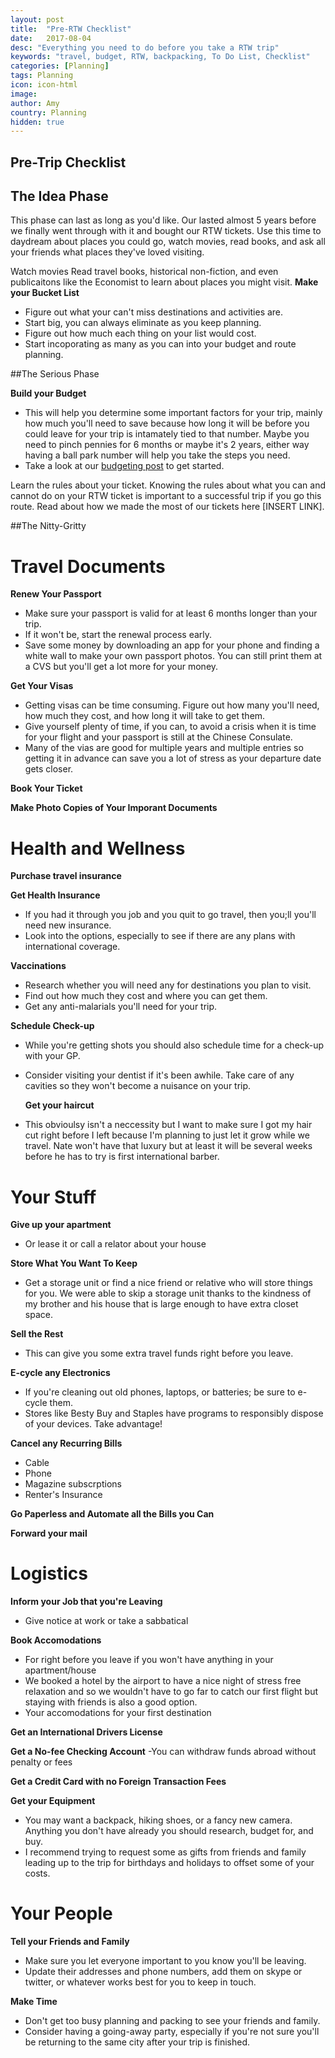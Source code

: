 ```yaml
---
layout: post
title:  "Pre-RTW Checklist"
date:   2017-08-04
desc: "Everything you need to do before you take a RTW trip"
keywords: "travel, budget, RTW, backpacking, To Do List, Checklist"
categories: [Planning]
tags: Planning
icon: icon-html
image: 
author: Amy
country: Planning
hidden: true
---
```


## Pre-Trip Checklist 

## The Idea Phase

This phase can last as long as you'd like. Our lasted almost 5 years before we finally went through with it and bought our RTW tickets. Use this time to daydream about places you could go, watch movies, read books, and ask all your friends what places they've loved visiting. 

<i class="fa fa-check-square" aria-hidden="true" style="color:#2495C4;"></i> Watch movies
<i class="fa fa-check-square" aria-hidden="true" style="color:#2495C4;"></i> Read travel books, historical non-fiction, and even publicaitons like the Economist to learn about places you might visit. 
<i class="fa fa-check-square" aria-hidden="true" style="color:#2495C4;"></i> **Make your Bucket List**
- Figure out what your can't miss destinations and activities are. 
- Start big, you can always eliminate as you keep planning.
- Figure out how much each thing on your list would cost. 
- Start incoporating as many as you can into your budget and route planning. 

##The Serious Phase

<i class="fa fa-check-square" aria-hidden="true" style="color:#2495C4;"></i> **Build your Budget** 

- This will help you determine some important factors for your trip, mainly how much you'll need to save because how long it will be before you could leave for your trip is intamately tied to that number. Maybe you need to pinch pennies for 6 months or maybe it's 2 years, either way having a ball park number will help you take the steps you need. 
- Take a look at our <a href="http://site.awellchartedpath.com/blog/2017/09/Budgeting/" target="_blank">budgeting post</a> to get started. 

<i class="fa fa-check-square" aria-hidden="true" style="color:#2495C4;"></i> Learn the rules about your ticket. 
Knowing the rules about what you can and cannot do on your RTW ticket is important to a successful trip if you go this route. Read about how we made the most of our tickets here [INSERT LINK]. 

##The Nitty-Gritty 

<h1> Travel Documents </h1>

<i class="fa fa-check-square" aria-hidden="true" style="color:#2495C4;"></i> **Renew Your Passport**
- Make sure your passport is valid for at least 6 months longer than your trip. 
- If it won't be, start the renewal process early. 
- Save some money by downloading an app for your phone and finding a white wall to make your own passport photos. You can still print them at a CVS but you'll get a lot more for your money. 

<i class="fa fa-check-square" aria-hidden="true" style="color:#2495C4;"></i> **Get Your Visas**
- Getting visas can be time consuming. Figure out how many you'll need, how much they cost, and how long it will take to get them. 
- Give yourself plenty of time, if you can, to avoid a crisis when it is time for your flight and your passport is still at the Chinese Consulate. 
- Many of the vias are good for multiple years and multiple entries so getting it in advance can save you a lot of stress as your departure date gets closer. 

<i class="fa fa-check-square" aria-hidden="true" style="color:#2495C4;"></i> **Book Your Ticket**

<i class="fa fa-check-square" aria-hidden="true" style="color:#2495C4;"></i> **Make Photo Copies of Your Imporant Documents**


<h1> Health and Wellness </h1>

<i class="fa fa-check-square" aria-hidden="true" style="color:#2495C4;"></i> **Purchase travel insurance** 

<i class="fa fa-check-square" aria-hidden="true" style="color:#2495C4;"></i> **Get Health Insurance**
- If you had it through you job and you quit to go travel, then you;ll you'll need new insurance.  
- Look into the options, especially to see if there are any plans with international coverage. 

<i class="fa fa-check-square" aria-hidden="true" style="color:#2495C4;"></i> **Vaccinations**
- Research whether you will need any for destinations you plan to visit. 
- Find out how much they cost and where you can get them.
- Get any anti-malarials you'll need for your trip.

<i class="fa fa-check-square" aria-hidden="true" style="color:#2495C4;"></i> **Schedule Check-up** 
- While you're getting shots you should also schedule time for a check-up with your GP. 
- Consider visiting your dentist if it's been awhile. Take care of any cavities so they won't become a nuisance on your trip. 

  <i class="fa fa-check-square" aria-hidden="true" style="color:#2495C4;"></i> **Get your haircut**
- This obvioulsy isn't a neccessity but I want to make sure I got my hair cut right before I left because I'm planning to just let it grow while we travel. Nate won't have that luxury but at least it will be several weeks before he has to try is first international barber.  
 
 <h1> Your Stuff </h1>
 
<i class="fa fa-check-square" aria-hidden="true" style="color:#2495C4;"></i> **Give up your apartment** 
- Or lease it or call a relator about your house 

<i class="fa fa-check-square" aria-hidden="true" style="color:#2495C4;"></i> **Store What You Want To Keep**
- Get a storage unit or find a nice friend or relative who will store things for you. We were able to skip a storage unit thanks to the kindness of my brother and his house that is large enough to have extra closet space.

<i class="fa fa-check-square" aria-hidden="true" style="color:#2495C4;"></i> **Sell the Rest**
- This can give you some extra travel funds right before you leave. 

<i class="fa fa-check-square" aria-hidden="true" style="color:#2495C4;"></i> **E-cycle any Electronics** 
- If you're cleaning out old phones, laptops, or batteries; be sure to e-cycle them. 
- Stores like Besty Buy and Staples have programs to responsibly dispose of your devices. Take advantage!

<i class="fa fa-check-square" aria-hidden="true" style="color:#2495C4;"></i> **Cancel any Recurring Bills**
- Cable
- Phone
- Magazine subscrptions
- Renter's Insurance

<i class="fa fa-check-square" aria-hidden="true" style="color:#2495C4;"></i> **Go Paperless and Automate all the Bills you Can** 

<i class="fa fa-check-square" aria-hidden="true" style="color:#2495C4;"></i> **Forward your mail**

<h1> Logistics </h1>

<i class="fa fa-check-square" aria-hidden="true" style="color:#2495C4;"></i> **Inform your Job that you're Leaving**
- Give notice at work or take a sabbatical 

<i class="fa fa-check-square" aria-hidden="true" style="color:#2495C4;"></i> **Book Accomodations**
- For right before you leave if you won't have anything in your apartment/house
- We booked a hotel by the airport to have a nice night of stress free relaxation and so we wouldn't have to go far to catch our first flight but staying with friends is also a good option. 
- Your accomodations for your first destination 

<i class="fa fa-check-square" aria-hidden="true" style="color:#2495C4;"></i> **Get an International Drivers License** 

<i class="fa fa-check-square" aria-hidden="true" style="color:#2495C4;"></i> **Get a No-fee Checking Account**
-You can withdraw funds abroad without penalty or fees

<i class="fa fa-check-square" aria-hidden="true" style="color:#2495C4;"></i> **Get a Credit Card with no Foreign Transaction Fees**

<i class="fa fa-check-square" aria-hidden="true" style="color:#2495C4;"></i> **Get your Equipment** 
- You may want a backpack, hiking shoes, or a fancy new camera. Anything you don't have already you should research, budget for, and buy.
- I recommend trying to request some as gifts from friends and family leading up to the trip for birthdays and holidays to offset some of your costs. 


<h1> Your People </h1>

<i class="fa fa-check-square" aria-hidden="true" style="color:#2495C4;"></i> **Tell your Friends and Family** 
- Make sure you let everyone important to you know you'll be leaving. 
- Update their addresses and phone numbers, add them on skype or twitter, or whatever works best for you to keep in touch. 

<i class="fa fa-check-square" aria-hidden="true" style="color:#2495C4;"></i> **Make Time** 
- Don't get too busy planning and packing to see your friends and family. 
- Consider having a going-away party, especially if you're not sure you'll be returning to the same city after your trip is finished. 

